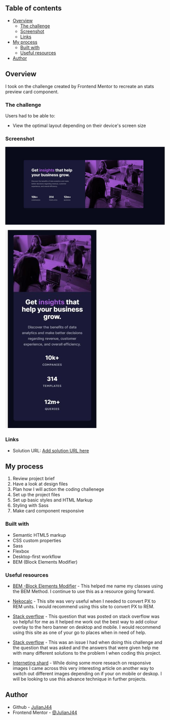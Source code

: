 ## Table of contents

- [Overview](#overview)
  - [The challenge](#the-challenge)
  - [Screenshot](#screenshot)
  - [Links](#links)
- [My process](#my-process)
  - [Built with](#built-with)
  - [Useful resources](#useful-resources)
- [Author](#author)

## Overview

I took on the challenge created by Frontend Mentor to recreate an stats preview card component.

### The challenge

Users had to be able to:

- View the optimal layout depending on their device's screen size

### Screenshot

![Stats Preview Card Component - Desktop](./design/solution/stats_preview_card_desktop.jpg)

![Stats Preview Card Component - Mobile](./design/solution/stats_preview_card_mobile.jpg)

### Links

- Solution URL: [Add solution URL here](https://your-solution-url.com)

## My process

1. Review project brief
2. Have a look at design files
3. Plan how I will action the coding challenege
4. Set up the project files
5. Set up basic styles and HTML Markup
6. Styling with Sass
7. Make card component responsive

### Built with

- Semantic HTML5 markup
- CSS custom properties
- Sass
- Flexbox
- Desktop-first workflow
- BEM (Block Elements Modifier)

### Useful resources

- [BEM -Block Elements Modifier](http://getbem.com/) - This helped me name my classes using the BEM Method. I continue to use this as a resource going forward.

- [Nekocalc](https://nekocalc.com/px-to-rem-converter) - This site was very useful when I needed to convert PX to REM units. I would recommend using this site to convert PX to REM.

- [Stack overflow](https://stackoverflow.com/questions/36679649/how-to-add-a-color-overlay-to-a-background-image/36679903) - This question that was posted on stack overflow was so helpful for me as it helped me work out the best way to add colour overlay to the hero banner on desktop and mobile. I would recommend using this site as one of your go to places when in need of help.

- [Stack overflow](https://stackoverflow.com/questions/28966158/changing-image-depending-on-mobile-or-desktop-html-css/28966485) - This was an issue I had when doing this challenge and the question that was asked and the answers that were given help me with many different solutions to the problem I when coding this project.

- [Interneting shard](https://www.internetingishard.com/html-and-css/responsive-images/) - While doing some more reseach on responsive images I came across this very interesting article on another way to switch out different images depending on if your on mobile or deskop. I will be looking to use this advance technique in further projects.

## Author

- Github - [JulianJ44](https://github.com/JulianJ44)
- Frontend Mentor - [@JulianJ44](https://www.frontendmentor.io/profile/JulianJ44/)

